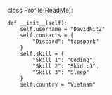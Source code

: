 

class Profile(ReadMe):

    def __init__(self):
        self.username = "DavidNitZ"
        self.contacts = {
            "Discord": "tcpspark"
        }
        self.skill = {
            "Skill 1": "Coding",
            "Skill 2": "Skid :)",
            "Skill 3": "Sleep"
        }
        self.country = "Vietnam"

